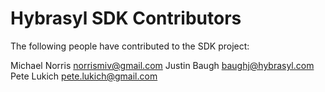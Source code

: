 Hybrasyl SDK Contributors
=========================

The following people have contributed to the SDK project:

Michael Norris <norrismiv@gmail.com>
Justin Baugh <baughj@hybrasyl.com>
Pete Lukich <pete.lukich@gmail.com>

